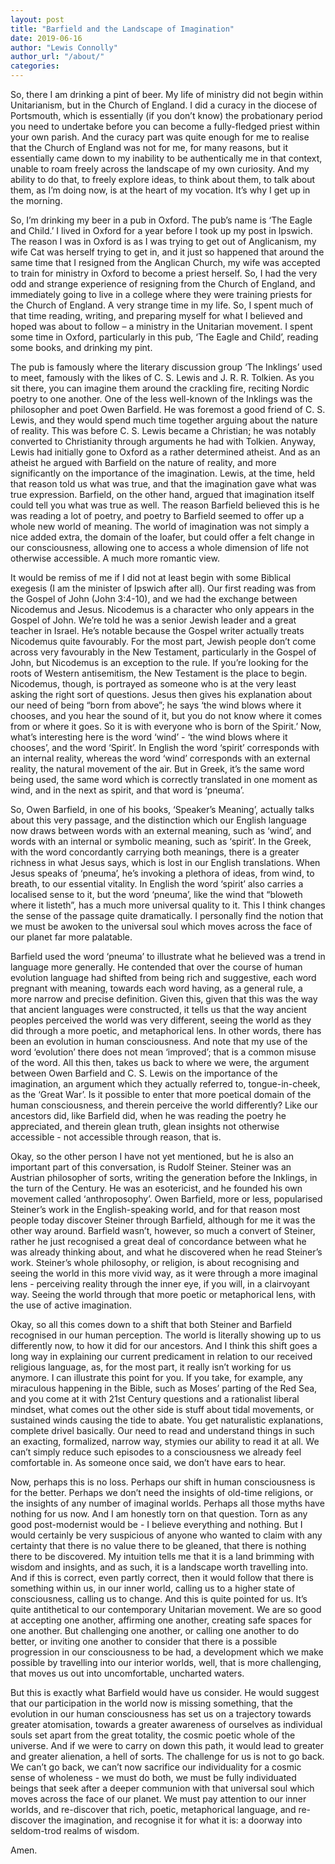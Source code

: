 ```yaml
---
layout: post
title: "Barfield and the Landscape of Imagination"
date: 2019-06-16
author: "Lewis Connolly"
author_url: "/about/"
categories:
---
```


So, there I am drinking a pint of beer. My life of ministry did not begin within Unitarianism, but in the Church of England. I did a curacy in the diocese of Portsmouth, which is essentially (if you don’t know) the probationary period you need to undertake before you can become a fully-fledged priest within your own parish. And the curacy part was quite enough for me to realise that the Church of England was not for me, for many reasons, but it essentially came down to my inability to be authentically me in that context, unable to roam freely across the landscape of my own curiosity. And my ability to do that, to freely explore ideas, to think about them, to talk about them, as I’m doing now, is at the heart of my vocation. It’s why I get up in the morning.

So, I’m drinking my beer in a pub in Oxford. The pub’s name is ‘The Eagle and Child.’ I lived in Oxford for a year before I took up my post in Ipswich. The reason I was in Oxford is as I was trying to get out of Anglicanism, my wife Cat was herself trying to get in, and it just so happened that around the same time that I resigned from the Anglican Church, my wife was accepted to train for ministry in Oxford to become a priest herself. So, I had the very odd and strange experience of resigning from the Church of England, and immediately going to live in a college where they were training priests for the Church of England. A very strange time in my life. So, I spent much of that time reading, writing, and preparing myself for what I believed and hoped was about to follow – a ministry in the Unitarian movement. I spent some time in Oxford, particularly in this pub, ‘The Eagle and Child’, reading some books, and drinking my pint.

The pub is famously where the literary discussion group ‘The Inklings’ used to meet, famously with the likes of C. S. Lewis and J. R. R. Tolkien. As you sit there, you can imagine them around the crackling fire, reciting Nordic poetry to one another. One of the less well-known of the Inklings was the philosopher and poet Owen Barfield. He was foremost a good friend of C. S. Lewis, and they would spend much time together arguing about the nature of reality. This was before C. S. Lewis became a Christian; he was notably converted to Christianity through arguments he had with Tolkien. Anyway, Lewis had initially gone to Oxford as a rather determined atheist. And as an atheist he argued with Barfield on the nature of reality, and more significantly on the importance of the imagination. Lewis, at the time, held that reason told us what was true, and that the imagination gave what was true expression. Barfield, on the other hand, argued that imagination itself could tell you what was true as well. The reason Barfield believed this is he was reading a lot of poetry, and poetry to Barfield seemed to offer up a whole new world of meaning. The world of imagination was not simply a nice added extra, the domain of the loafer, but could offer a felt change in our consciousness, allowing one to access a whole dimension of life not otherwise accessible. A much more romantic view.

It would be remiss of me if I did not at least begin with some Biblical exegesis (I am the minister of Ipswich after all). Our first reading was from the Gospel of John (John 3:4-10), and we had the exchange between Nicodemus and Jesus. Nicodemus is a character who only appears in the Gospel of John. We’re told he was a senior Jewish leader and a great teacher in Israel. He’s notable because the Gospel writer actually treats Nicodemus quite favourably. For the most part, Jewish people don’t come across very favourably in the New Testament, particularly in the Gospel of John, but Nicodemus is an exception to the rule. If you’re looking for the roots of Western antisemitism, the New Testament is the place to begin. Nicodemus, though, is portrayed as someone who is at the very least asking the right sort of questions. Jesus then gives his explanation about our need of being “born from above”; he says ‘the wind blows where it chooses, and you hear the sound of it, but you do not know where it comes from or where it goes. So it is with everyone who is born of the Spirit.’ Now, what’s interesting here is the word ‘wind’ - ‘the wind blows where it chooses’, and the word ‘Spirit’. In English the word ‘spirit’ corresponds with an internal reality, whereas the word ‘wind’ corresponds with an external reality, the natural movement of the air. But in Greek, it’s the same word being used, the same word which is correctly translated in one moment as wind, and in the next as spirit, and that word is ‘pneuma’.

So, Owen Barfield, in one of his books, ‘Speaker’s Meaning’, actually talks about this very passage, and the distinction which our English language now draws between words with an external meaning, such as ‘wind’, and words with an internal or symbolic meaning, such as ‘spirit’. In the Greek, with the word concordantly carrying both meanings, there is a greater richness in what Jesus says, which is lost in our English translations. When Jesus speaks of ‘pneuma’, he’s invoking a plethora of ideas, from wind, to breath, to our essential vitality. In English the word ‘spirit’ also carries a localised sense to it, but the word ‘pneuma’, like the wind that “bloweth where it listeth”, has a much more universal quality to it. This I think changes the sense of the passage quite dramatically. I personally find the notion that we must be awoken to the universal soul which moves across the face of our planet far more palatable.

Barfield used the word ‘pneuma’ to illustrate what he believed was a trend in language more generally. He contended that over the course of human evolution language had shifted from being rich and suggestive, each word pregnant with meaning, towards each word having, as a general rule, a more narrow and precise definition. Given this, given that this was the way that ancient languages were constructed, it tells us that the way ancient peoples perceived the world was very different, seeing the world as they did through a more poetic, and metaphorical lens. In other words, there has been an evolution in human consciousness. And note that my use of the word ‘evolution’ there does not mean ‘improved’; that is a common misuse of the word. All this then, takes us back to where we were, the argument between Owen Barfield and C. S. Lewis on the importance of the imagination, an argument which they actually referred to, tongue-in-cheek, as the ‘Great War’. Is it possible to enter that more poetical domain of the human consciousness, and therein perceive the world differently? Like our ancestors did, like Barfield did, when he was reading the poetry he appreciated, and therein glean truth, glean insights not otherwise accessible - not accessible through reason, that is.

Okay, so the other person I have not yet mentioned, but he is also an important part of this conversation, is Rudolf Steiner. Steiner was an Austrian philosopher of sorts, writing the generation before the Inklings, in the turn of the Century. He was an esotericist, and he founded his own movement called ‘anthroposophy’. Owen Barfield, more or less, popularised Steiner’s work in the English-speaking world, and for that reason most people today discover Steiner through Barfield, although for me it was the other way around. Barfield wasn’t, however, so much a convert of Steiner, rather he just recognised a great deal of concordance between what he was already thinking about, and what he discovered when he read Steiner’s work. Steiner’s whole philosophy, or religion, is about recognising and seeing the world in this more vivid way, as it were through a more imaginal lens - perceiving reality through the inner eye, if you will, in a clairvoyant way. Seeing the world through that more poetic or metaphorical lens, with the use of active imagination.

Okay, so all this comes down to a shift that both Steiner and Barfield recognised in our human perception. The world is literally showing up to us differently now, to how it did for our ancestors. And I think this shift goes a long way in explaining our current predicament in relation to our received religious language, as, for the most part, it really isn’t working for us anymore. I can illustrate this point for you. If you take, for example, any miraculous happening in the Bible, such as Moses’ parting of the Red Sea, and you come at it with 21st Century questions and a rationalist liberal mindset, what comes out the other side is stuff about tidal movements, or sustained winds causing the tide to abate. You get naturalistic explanations, complete drivel basically. Our need to read and understand things in such an exacting, formalized, narrow way, stymies our ability to read it at all. We can’t simply reduce such episodes to a consciousness we already feel comfortable in. As someone once said, we don’t have ears to hear.

Now, perhaps this is no loss. Perhaps our shift in human consciousness is for the better. Perhaps we don’t need the insights of old-time religions, or the insights of any number of imaginal worlds. Perhaps all those myths have nothing for us now. And I am honestly torn on that question. Torn as any good post-modernist would be - I believe everything and nothing. But I would certainly be very suspicious of anyone who wanted to claim with any certainty that there is no value there to be gleaned, that there is nothing there to be discovered. My intuition tells me that it is a land brimming with wisdom and insights, and as such, it is a landscape worth travelling into. And if this is correct, even partly correct, then it would follow that there is something within us, in our inner world, calling us to a higher state of consciousness, calling us to change. And this is quite pointed for us. It’s quite antithetical to our contemporary Unitarian movement. We are so good at accepting one another, affirming one another, creating safe spaces for one another. But challenging one another, or calling one another to do better, or inviting one another to consider that there is a possible progression in our consciousness to be had, a development which we make possible by travelling into our interior worlds, well, that is more challenging, that moves us out into uncomfortable, uncharted waters.

But this is exactly what Barfield would have us consider. He would suggest that our participation in the world now is missing something, that the evolution in our human consciousness has set us on a trajectory towards greater atomisation, towards a greater awareness of ourselves as individual souls set apart from the great totality, the cosmic poetic whole of the universe. And if we were to carry on down this path, it would lead to greater and greater alienation, a hell of sorts. The challenge for us is not to go back. We can’t go back, we can’t now sacrifice our individuality for a cosmic sense of wholeness - we must do both, we must be fully individuated beings that seek after a deeper communion with that universal soul which moves across the face of our planet. We must pay attention to our inner worlds, and re-discover that rich, poetic, metaphorical language, and re-discover the imagination, and recognise it for what it is: a doorway into seldom-trod realms of wisdom.

Amen.